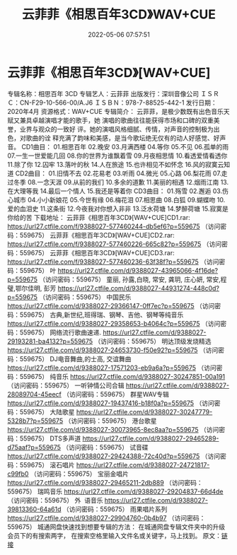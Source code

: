 ﻿---
title: 云菲菲《相思百年3CD》WAV+CUE
date: 2022-05-06 07:57:51
categories: WAV车载音乐、镜像
tags: 华语中文
---
# 云菲菲《相思百年3CD》[WAV+CUE]

专辑名称：相思百年 3CD
专辑艺人：云菲菲
出版发行：深圳音像公司
ＩＳＲＣ：CN-F29-10-566-00/A.J6
ＩＳＢＮ：978-7-88525-442-1
发行日期：2020年4月
资源格式：WAV+CUE
专辑简介：
云菲菲，是极少数既有出色音乐天赋又兼具卓越演唱才能的歌手，她
演唱的歌曲往往能获得市场和口碑的双重美誉，业界与观众的一致好
评。她的演唱风格细腻、传情，对声音的控制极为出色，对歌曲的诠
释充满了韵味和美感，是当今歌坛绝无仅有的动人好感觉、好声音。
CD1曲目：
01.相思百年
02.晚安
03.月满西楼
04.等你
05.不见
06.孤单的雨
07.一生一世爱能几回
08.你的世界为谁飘着雪
09.月夜相思情
10.看透爱情看透你
11.除了你
12.囚牢
13.落叶的秋
14.人在旅途
15.也许相见不如怀念
16.风的寂寞云知道
CD2曲目：
01.旧情不去
02.花易老
03.听雨
04.微光
05.心路
06.梨花雨
07.走过冬季
08.一念天涯
09.从前的我们
10.多余的道歉
11.美丽的相遇
12.烟雨江南
13.在大理等我
14.最后一个情人
15.我还是等着你
CD3曲目：
01.殇雪
02.邂逅
03.伤心城市
04.小小新娘花
05.今世有缘
06.梅花泪
07.相思曲
08.白狐
09.蝴蝶吻
10.爱的血泪史
11.这条街
12.今夜我对你想入非非
13.泛水荷塘
14.梦醉荷塘
15.寂寞是你给的苦
下载地址：
云菲菲《相思百年3CD》[WAV+CUE]CD1.rar: https://url27.ctfile.com/f/9388027-577460244-db5ef6?p=559675
（访问密码：559675）
云菲菲《相思百年3CD》[WAV+CUE]CD2.rar: https://url27.ctfile.com/f/9388027-577460226-665c82?p=559675
（访问密码：559675）
云菲菲《相思百年3CD》[WAV+CUE]CD3.rar: https://url27.ctfile.com/f/9388027-577460236-63f38f?p=559675
（访问密码：559675）
叶
https://url27.ctfile.com/d/9388027-43965066-4f16de?p=559675
（访问密码：559675）
童丽, 孙露,白晓, 常安, 龚玥, 庄心妍, 常安,程璧,鄂尔佳明, 彭芳
https://url27.ctfile.com/d/9388027-44931274-448c0d?p=559675
（访问密码：559675）
中国民乐
https://url27.ctfile.com/d/9388027-29366147-0ff7ec?p=559675
（访问密码：559675）
古典,新世纪,班得瑞、钢琴、吉他、钢琴等纯音乐
https://url27.ctfile.com/d/9388027-29358653-b4064c?p=559675
（访问密码：559675）
网络流行歌曲速递.
https://url27.ctfile.com/d/9388027-29193281-ba4132?p=559675
（访问密码：559675）
明达顶级发烧精选
https://url27.ctfile.com/d/9388027-24653730-f50e92?p=559675
（访问密码：559675）
DJ电音舞曲,的士高, 交谊舞曲
https://url27.ctfile.com/d/9388027-17571203-eb9a6a?p=559675
（访问密码：559675）
纯音乐
https://url27.ctfile.com/d/9388027-30247851-00a191
（访问密码：559675）
一听钟情公司合辑
https://url27.ctfile.com/d/9388027-28089704-45eecf
（访问密码：559675）
群星WAV专辑
https://url27.ctfile.com/d/9388027-19437416-b18f0a?p=559675
（访问密码：559675）
大陆歌星
https://url27.ctfile.com/d/9388027-30247779-5328b7?p=559675
（访问密码：559675）
港台歌星
https://url27.ctfile.com/d/9388027-30073965-8ec8aa?p=559675
（访问密码：559675）
DTS多声道
https://url27.ctfile.com/d/9388027-29465289-d75aaf?p=559675
（访问密码：559675）
试音碟
https://url27.ctfile.com/d/9388027-29424388-72c40d?p=559675
（访问密码：559675）
滚石唱片
https://url27.ctfile.com/d/9388027-24721817-c99fb0
（访问密码：559675）
宝丽金唱片
https://url27.ctfile.com/d/9388027-29465211-2db889
（访问密码：559675）
瑞鸣音乐
https://url27.ctfile.com/d/9388027-29204837-66d4de
（访问密码：559675）
外  语音乐
https://url27.ctfile.com/d/9388027-39813360-64a61d
（访问密码：559675）
雨果唱片系列
https://url27.ctfile.com/d/9388027-29904760-0b4b97
（访问密码：559675）
城通网盘快速找到想要专辑的方法：
在城通网盘专辑文件夹中的升级会员下的有搜索两字，
在搜索空格里输入文件名或关键字，马上找到。
原文：[链接](https://blog.sina.com.cn/s/blog_1647c7e7601030x2q.html)